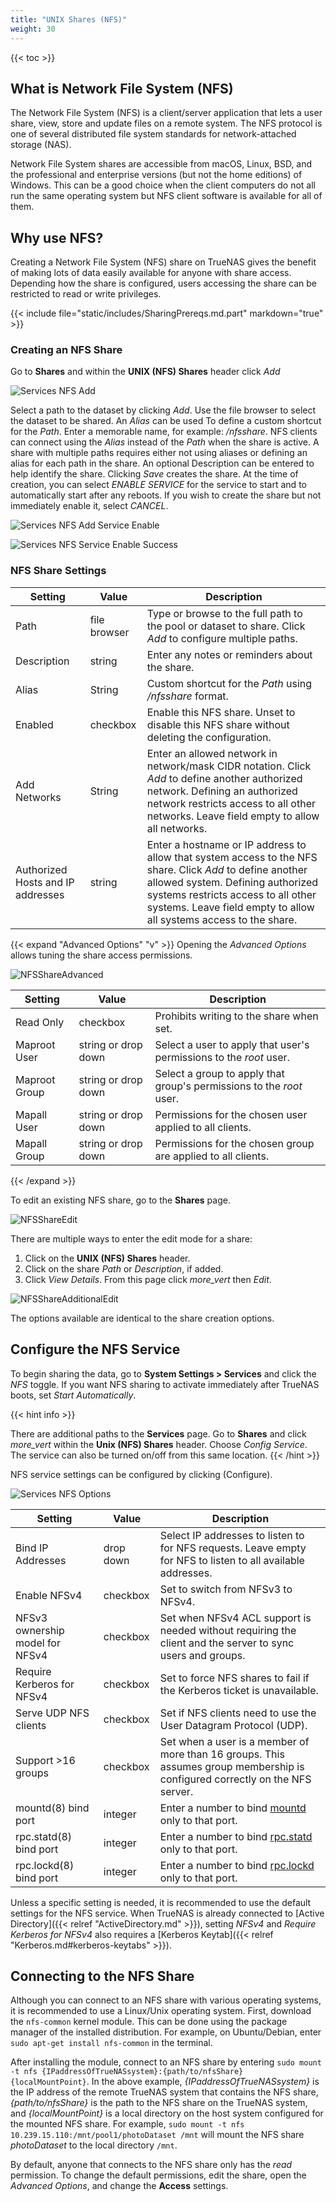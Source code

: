 ```yaml
---
title: "UNIX Shares (NFS)"
weight: 30
---
```


{{< toc >}}

## What is Network File System (NFS) ##

The Network File System (NFS) is a client/server application that lets a user share, view, store and update files on a remote system.  The NFS protocol is one of several distributed file system standards for network-attached storage (NAS).  

Network File System shares are accessible from macOS, Linux, BSD, and the professional and enterprise versions (but not the home editions) of Windows. This can be a good choice when the client computers do not all run the same operating system but NFS client software is available for all of them.

## Why use NFS? ##

Creating a Network File System (NFS) share on TrueNAS gives the benefit of making lots of data easily available for anyone with share access. Depending how the share is configured, users accessing the share can be restricted to read or write privileges.

{{< include file="static/includes/SharingPrereqs.md.part" markdown="true" >}}

### Creating an NFS Share ###

Go to **Shares** and within the **UNIX (NFS) Shares** header click *Add*  

![Services NFS Add](/images/SCALE/SharingNFSAdd.png "Services NFS Add")

Select a path to the dataset by clicking *Add*.  Use the file browser to select the dataset to be shared.  An *Alias* can be used To define a custom shortcut for the *Path*. Enter a memorable name, for example: */nfsshare*. NFS clients can connect using the *Alias* instead of the *Path* when the share is active. A share with multiple paths requires either not using aliases or defining an alias for each path in the share.  An optional Description can be entered to help identify the share.  Clicking *Save* creates the share.
At the time of creation, you can select *ENABLE SERVICE* for the service to start and to automatically start after any reboots.
If you wish to create the share but not immediately enable it, select *CANCEL*.

![Services NFS Add Service Enable](/images/SCALE/SharingNFSAddServiceEnable.png "Services NFS Add Service Enable")

![Services NFS Service Enable Success](/images/SCALE/SharingNFSAddServiceEnableSuccess.png "Services NFS Add Service Enable Success")

### NFS Share Settings ###

| Setting | Value | Description |
|---------|-------|-------------|
| Path    | file browser | Type or browse to the full path to the pool or dataset to share. Click *Add* to configure multiple paths. |
| Description | string | Enter any notes or reminders about the share. |
| Alias | String | Custom shortcut for the *Path* using */nfsshare* format. |
| Enabled | checkbox | Enable this NFS share. Unset to disable this NFS share without deleting the configuration. |
| Add Networks | String | Enter an allowed network in network/mask CIDR notation. Click *Add* to define another authorized network. Defining an authorized network restricts access to all other networks. Leave field empty to allow all networks. |
| Authorized Hosts and IP addresses | string | Enter a hostname or IP address to allow that system access to the NFS share. Click *Add* to define another allowed system. Defining authorized systems restricts access to all other systems. Leave field empty to allow all systems access to the share. |

{{< expand "Advanced Options" "v" >}}
Opening the *Advanced Options* allows tuning the share access permissions.

![NFSShareAdvanced](/images/SCALE/SharingNFSAddAdvanced.png "Advanced NFS Share Options")

| Setting | Value | Description |
|---------|-------|-------------|
| Read Only | checkbox | Prohibits writing to the share when set. |
| Maproot User | string or drop down | Select a user to apply that user's permissions to the *root* user. |
| Maproot Group | string or drop down | Select a group to apply that group's permissions to the *root* user. |
| Mapall User | string or drop down | Permissions for the chosen user applied to all clients. |
| Mapall Group | string or drop down | Permissions for the chosen group are applied to all clients. |

{{< /expand >}}

To edit an existing NFS share, go to the **Shares** page.  

![NFSShareEdit](/images/SCALE/SharingNFSEditService.png "Edit NFS Share Options")

There are multiple ways to enter the edit mode for a share:
1. Click on the **UNIX (NFS) Shares** header.
2. Click on the share *Path* or *Description*, if added.
3. Click *View Details*.  From this page click <i class="material-icons" aria-hidden="true" title="Options">more_vert</i> then *Edit*.

![NFSShareAdditionalEdit](/images/SCALE/SharingNFSAdditionalEditService.png "Additional Edit NFS Share Options")

The options available are identical to the share creation options.

## Configure the NFS Service

To begin sharing the data, go to **System Settings > Services** and click the *NFS* toggle.  If you want NFS sharing to activate immediately after TrueNAS boots, set *Start Automatically*.

{{< hint info >}}
 
There are additional paths to the **Services** page.  Go to **Shares** and click <i class="material-icons" aria-hidden="true" title="Options">more_vert</i> within the **Unix (NFS) Shares** header.  Choose *Config Service*.  The service can also be turned on/off from this same location.
{{< /hint >}}

NFS service settings can be configured by clicking <i class="fa fa-pen" aria-hidden="true" title="Configure"></i> (Configure).

![Services NFS Options](/images/SCALE/ServicesNFSOptions.png "Services NFS Options")

| Setting                           | Value     | Description                                                                                                                                                                                             |
|-----------------------------------|-----------|---------------------------------------------------------------------------------------------------------------------------------------------------------------------------------------------------------|
| Bind IP Addresses                 | drop down | Select IP addresses to listen to for NFS requests. Leave empty for NFS to listen to all available addresses. |
| Enable NFSv4                      | checkbox  | Set to switch from NFSv3 to NFSv4. |
| NFSv3 ownership model for NFSv4   | checkbox  | Set when NFSv4 ACL support is needed without requiring the client and the server to sync users and groups. |
| Require Kerberos for NFSv4        | checkbox  | Set to force NFS shares to fail if the Kerberos ticket is unavailable. |
| Serve UDP NFS clients             | checkbox  | Set if NFS clients need to use the User Datagram Protocol (UDP). |
| Support >16 groups                | checkbox  | Set when a user is a member of more than 16 groups. This assumes group membership is configured correctly on the NFS server. |
| mountd(8) bind port               | integer   | Enter a number to bind [mountd](https://www.freebsd.org/cgi/man.cgi?query=mountd) only to that port. |
| rpc.statd(8) bind port            | integer   | Enter a number to bind [rpc.statd](https://www.freebsd.org/cgi/man.cgi?query=rpc.statd) only to that port. |
| rpc.lockd(8) bind port            | integer   | Enter a number to bind [rpc.lockd](https://www.freebsd.org/cgi/man.cgi?query=rpc.lockd) only to that port. |

Unless a specific setting is needed, it is recommended to use the default settings for the NFS service.
When TrueNAS is already connected to [Active Directory]({{< relref "ActiveDirectory.md" >}}), setting *NFSv4* and *Require Kerberos for NFSv4* also requires a [Kerberos Keytab]({{< relref "Kerberos.md#kerberos-keytabs" >}}).

## Connecting to the NFS Share

Although you can connect to an NFS share with various operating systems, it is recommended to use a Linux/Unix operating system.
First, download the `nfs-common` kernel module.
This can be done using the package manager of the installed distribution.
For example, on Ubuntu/Debian, enter `sudo apt-get install nfs-common` in the terminal.

After installing the module, connect to an NFS share by entering `sudo mount -t nfs {IPaddressOfTrueNASsystem}:{path/to/nfsShare} {localMountPoint}`.
In the above example, *{IPaddressOfTrueNASsystem}* is the IP address of the remote TrueNAS system that contains the NFS share, *{path/to/nfsShare}* is the path to the NFS share on the TrueNAS system, and *{localMountPoint}* is a local directory on the host system configured for the mounted NFS share.
For example, `sudo mount -t nfs 10.239.15.110:/mnt/pool1/photoDataset /mnt` will mount the NFS share *photoDataset* to the local directory `/mnt`.

By default, anyone that connects to the NFS share only has the *read* permission.
To change the default permissions, edit the share, open the *Advanced Options*, and change the **Access** settings.
